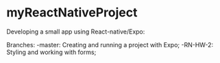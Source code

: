 # myReactNativeProject

Developing a small app using React-native/Expo:

Branches:
  -master: Creating and running a project with Expo;                                                                                                               -RN-HW-2: Styling and working with forms;
